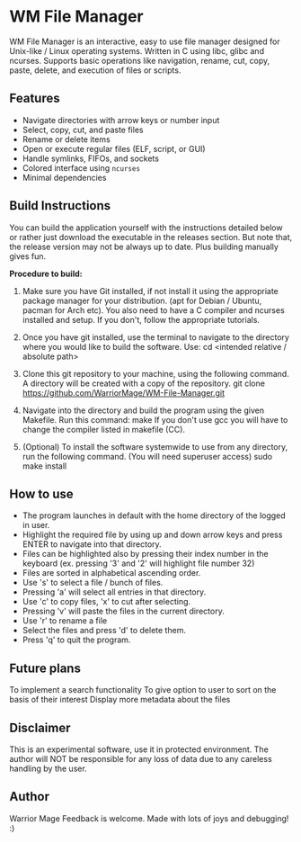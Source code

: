 # WM File Manager

WM File Manager is an interactive, easy to use file manager designed for Unix-like / Linux operating systems. Written in C using libc, glibc and ncurses. Supports basic operations like navigation, rename, cut, copy, paste, delete, and execution of files or scripts.

## Features

- Navigate directories with arrow keys or number input
- Select, copy, cut, and paste files
- Rename or delete items
- Open or execute regular files (ELF, script, or GUI)
- Handle symlinks, FIFOs, and sockets
- Colored interface using `ncurses`
- Minimal dependencies

## Build Instructions

You can build the application yourself with the instructions detailed below or rather just download the executable in the releases section. But note that, the release version may not be always up to date. Plus building manually gives fun.

**Procedure to build:**

1. Make sure you have Git installed, if not install it using the appropriate package manager for your distribution. (apt for Debian / Ubuntu, pacman for Arch etc). You also need to have a C compiler and ncurses installed and setup. If you don't, follow the appropriate tutorials.

2. Once you have git installed, use the terminal to navigate to the directory where you would like to build the software. Use:
cd <intended relative / absolute path>

3. Clone this git repository to your machine, using the following command. A directory will be created with a copy of the repository.
git clone https://github.com/WarriorMage/WM-File-Manager.git

4. Navigate into the directory and build the program using the given Makefile. Run this command:
make
If you don't use gcc you will have to change the compiler listed in makefile (CC).

5. (Optional) To install the software systemwide to use from any directory, run the following command. (You will need superuser access)
sudo make install

## How to use

- The program launches in default with the home directory of the logged in user.
- Highlight the required file by using up and down arrow keys and press ENTER to navigate into that directory.
- Files can be highlighted also by pressing their index number in the keyboard (ex. pressing '3' and '2' will highlight file number 32)
- Files are sorted in alphabetical ascending order.
- Use 's' to select a file / bunch of files.
- Pressing 'a' will select all entries in that directory.
- Use 'c' to copy files, 'x' to cut after selecting.
- Pressing 'v' will paste the files in the current directory.
- Use 'r' to rename a file
- Select the files and press 'd' to delete them.
- Press 'q' to quit the program.

## Future plans

To implement a search functionality
To give option to user to sort on the basis of their interest
Display more metadata about the files

## Disclaimer

This is an experimental software, use it in protected environment. The author will NOT be responsible for any loss of data due to any careless handling by the user.

## Author

Warrior Mage
Feedback is welcome. Made with lots of joys and debugging! :)
